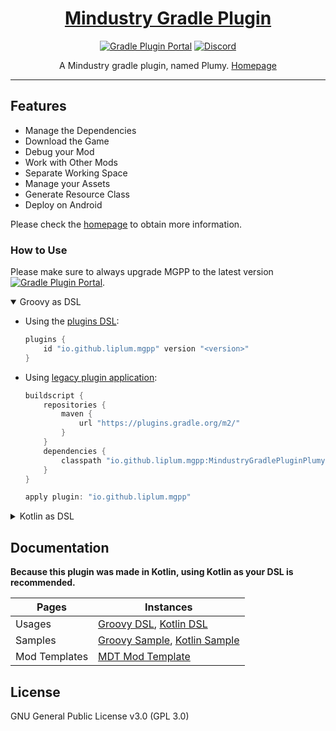 <div align="center">

# [Mindustry Gradle Plugin](https://plumygame.github.io/mgpp/)
[![Gradle Plugin Portal](https://img.shields.io/gradle-plugin-portal/v/io.github.liplum.mgpp?color=02303a&label=Gradle%20Plugin&logo=Gradle&style=for-the-badge)](https://plugins.gradle.org/plugin/io.github.liplum.mgpp)
[![Discord](https://img.shields.io/discord/937228972041842718?color=%23529b69&label=Discord&logo=Discord&style=for-the-badge)](https://discord.gg/3Hrep3WtUz)

A Mindustry gradle plugin, named Plumy.
[Homepage](https://plumygame.github.io/mgpp/)
___
</div>

## Features

- Manage the Dependencies
- Download the Game
- Debug your Mod
- Work with Other Mods
- Separate Working Space
- Manage your Assets
- Generate Resource Class
- Deploy on Android

Please check the [homepage](https://plumygame.github.io/mgpp/) to obtain more information.

### How to Use

Please make sure to always upgrade MGPP to the latest version [![Gradle Plugin Portal](https://img.shields.io/gradle-plugin-portal/v/io.github.liplum.mgpp?color=02303a&label=&logo=Gradle&style=for-the-badge)](https://plugins.gradle.org/plugin/io.github.liplum.mgpp).

<details open>
<summary>
    Groovy as DSL
</summary>

- Using the [plugins DSL](https://docs.gradle.org/current/userguide/plugins.html#sec:plugins_block):
    ```groovy
    plugins {
        id "io.github.liplum.mgpp" version "<version>"
    }
    ```
- Using [legacy plugin application](https://docs.gradle.org/current/userguide/plugins.html#sec:old_plugin_application):
    ```groovy
    buildscript {
        repositories {
            maven {
                url "https://plugins.gradle.org/m2/"
            }
        }
        dependencies {
            classpath "io.github.liplum.mgpp:MindustryGradlePluginPlumy:<version>"
        }
    }
    
    apply plugin: "io.github.liplum.mgpp"
    ```

</details>
<details>
<summary>
    Kotlin as DSL
</summary>

- Using the [plugins DSL](https://docs.gradle.org/current/userguide/plugins.html#sec:plugins_block):
    ```kotlin
    plugins {
      id("io.github.liplum.mgpp") version "<version>"
    }
    ```
- Using [legacy plugin application](https://docs.gradle.org/current/userguide/plugins.html#sec:old_plugin_application):
    ```kotlin
    buildscript {
        repositories {
            maven { url = uri("https://plugins.gradle.org/m2/") }
        }
        dependencies {
            classpath("io.github.liplum.mgpp:MindustryGradlePluginPlumy:<version>")
        }
    }
    
    apply(plugin = "io.github.liplum.mgpp")
    ```

</details>

## Documentation

**Because this plugin was made in Kotlin, using Kotlin as your DSL is recommended.**

| Pages         | Instances                                                                                                                                                      |
|---------------|----------------------------------------------------------------------------------------------------------------------------------------------------------------|
| Usages        | [Groovy DSL](https://plumygame.github.io/mgpp/groovy.html), [Kotlin DSL](https://plumygame.github.io/mgpp/kotlin.html)                                         |
| Samples       | [Groovy Sample](https://github.com/PlumyGame/mgpp/tree/master/TestProjectGroovy), [Kotlin Sample](https://github.com/PlumyGame/mgpp/tree/master/TestProjectKt) |
| Mod Templates | [MDT Mod Template](https://github.com/liplum/MdtModTemplate)                                                                                                   |


## License

GNU General Public License v3.0 (GPL 3.0)